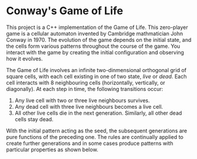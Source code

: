 # Conway's Game of Life

This project is a C++ implementation of the Game of Life. This zero-player game is a cellular automaton invented by Cambridge mathmatician John Conway in 1970. The evolution of the game depends on the initial state, and the cells form various patterns throughout the course of the game. You interact with the game by creating the initial configuration and observing how it evolves.

The Game of Life involves an infinite two-dinmensional orthogonal grid of square cells, with each cell existing in one of two state, _live_ or _dead_. Each cell interacts with 8 neighbouring cells (horizontally, vertically, or diagonally). At each step in time, the following transitions occur:

1. Any live cell with two or three live neighbours survives.
2. Any dead cell with three live neighbours becomes a live cell.
3. All other live cells die in the next generation. Similarly, all other dead cells stay dead.

With the initial pattern acting as the seed, the subsequent generations are pure functions of the preceding one. The rules are continually applied to create further generations and in some cases produce patterns with particular properties as shown below.

